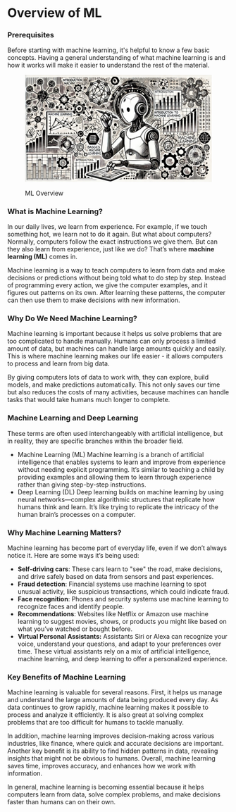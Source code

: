 # Overview of ML

### Prerequisites

Before starting with machine learning, it's helpful to know a few basic concepts. Having a general understanding of what machine learning is and how it works will make it easier to understand the rest of the material.

<div align="left"><figure><img src="../.gitbook/assets/image (41).png" alt="" width="563"><figcaption><p>ML Overview</p></figcaption></figure></div>

### What is Machine Learning?

In our daily lives, we learn from experience. For example, if we touch something hot, we learn not to do it again. But what about computers? Normally, computers follow the exact instructions we give them. But can they also learn from experience, just like we do? That’s where **machine learning (ML)** comes in.

Machine learning is a way to teach computers to learn from data and make decisions or predictions without being told what to do step by step. Instead of programming every action, we give the computer examples, and it figures out patterns on its own. After learning these patterns, the computer can then use them to make decisions with new information.

### Why Do We Need Machine Learning?

Machine learning is important because it helps us solve problems that are too complicated to handle manually. Humans can only process a limited amount of data, but machines can handle large amounts quickly and easily. This is where machine learning makes our life easier - it allows computers to process and learn from big data.

By giving computers lots of data to work with, they can explore, build models, and make predictions automatically. This not only saves our time but also reduces the costs of many activities, because machines can handle tasks that would take humans much longer to complete.

### Machine Learning and Deep Learning

These terms are often used interchangeably with artificial intelligence, but in reality, they are specific branches within the broader field.

* Machine Learning (ML) Machine learning is a branch of artificial intelligence that enables systems to learn and improve from experience without needing explicit programming. It’s similar to teaching a child by providing examples and allowing them to learn through experience rather than giving step-by-step instructions.
* Deep Learning (DL) Deep learning builds on machine learning by using neural networks—complex algorithmic structures that replicate how humans think and learn. It’s like trying to replicate the intricacy of the human brain’s processes on a computer.

### Why Machine Learning Matters?

Machine learning has become part of everyday life, even if we don’t always notice it. Here are some ways it’s being used:

* **Self-driving cars**: These cars learn to "see" the road, make decisions, and drive safely based on data from sensors and past experiences.
* **Fraud detection**: Financial systems use machine learning to spot unusual activity, like suspicious transactions, which could indicate fraud.
* **Face recognition**: Phones and security systems use machine learning to recognize faces and identify people.
* **Recommendations**: Websites like Netflix or Amazon use machine learning to suggest movies, shows, or products you might like based on what you’ve watched or bought before.
* **Virtual Personal Assistants:** Assistants Siri or Alexa can recognize your voice, understand your questions, and adapt to your preferences over time. These virtual assistants rely on a mix of artificial intelligence, machine learning, and deep learning to offer a personalized experience.

### Key Benefits of Machine Learning

Machine learning is valuable for several reasons. First, it helps us manage and understand the large amounts of data being produced every day. As data continues to grow rapidly, machine learning makes it possible to process and analyze it efficiently. It is also great at solving complex problems that are too difficult for humans to tackle manually.&#x20;

In addition, machine learning improves decision-making across various industries, like finance, where quick and accurate decisions are important. Another key benefit is its ability to find hidden patterns in data, revealing insights that might not be obvious to humans. Overall, machine learning saves time, improves accuracy, and enhances how we work with information.

In general, machine learning is becoming essential because it helps computers learn from data, solve complex problems, and make decisions faster than humans can on their own.
